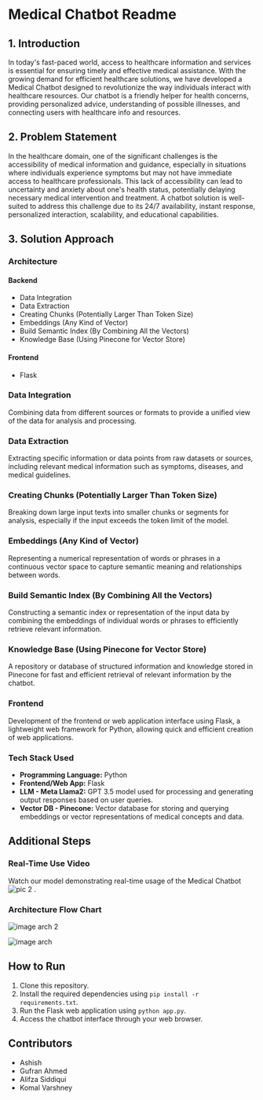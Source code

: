 # Medical Chatbot Readme

## 1. Introduction

In today's fast-paced world, access to healthcare information and services is essential for ensuring timely and effective medical assistance. With the growing demand for efficient healthcare solutions, we have developed a Medical Chatbot designed to revolutionize the way individuals interact with healthcare resources. Our chatbot is a friendly helper for health concerns, providing personalized advice, understanding of possible illnesses, and connecting users with healthcare info and resources.

## 2. Problem Statement

In the healthcare domain, one of the significant challenges is the accessibility of medical information and guidance, especially in situations where individuals experience symptoms but may not have immediate access to healthcare professionals. This lack of accessibility can lead to uncertainty and anxiety about one's health status, potentially delaying necessary medical intervention and treatment. A chatbot solution is well-suited to address this challenge due to its 24/7 availability, instant response, personalized interaction, scalability, and educational capabilities.

## 3. Solution Approach

### Architecture

#### Backend
- Data Integration
- Data Extraction
- Creating Chunks (Potentially Larger Than Token Size)
- Embeddings (Any Kind of Vector)
- Build Semantic Index (By Combining All the Vectors)
- Knowledge Base (Using Pinecone for Vector Store)

#### Frontend
- Flask

### Data Integration
Combining data from different sources or formats to provide a unified view of the data for analysis and processing.

### Data Extraction
Extracting specific information or data points from raw datasets or sources, including relevant medical information such as symptoms, diseases, and medical guidelines.

### Creating Chunks (Potentially Larger Than Token Size)
Breaking down large input texts into smaller chunks or segments for analysis, especially if the input exceeds the token limit of the model.

### Embeddings (Any Kind of Vector)
Representing a numerical representation of words or phrases in a continuous vector space to capture semantic meaning and relationships between words.

### Build Semantic Index (By Combining All the Vectors)
Constructing a semantic index or representation of the input data by combining the embeddings of individual words or phrases to efficiently retrieve relevant information.

### Knowledge Base (Using Pinecone for Vector Store)
A repository or database of structured information and knowledge stored in Pinecone for fast and efficient retrieval of relevant information by the chatbot.

### Frontend
Development of the frontend or web application interface using Flask, a lightweight web framework for Python, allowing quick and efficient creation of web applications.

### Tech Stack Used

- **Programming Language:** Python
- **Frontend/Web App:** Flask
- **LLM - Meta Llama2:** GPT 3.5 model used for processing and generating output responses based on user queries.
- **Vector DB - Pinecone:** Vector database for storing and querying embeddings or vector representations of medical concepts and data.

## Additional Steps

### Real-Time Use Video

Watch our model demonstrating real-time usage of the Medical Chatbot ![pic 2](https://github.com/rathoreashish146/AI-Innovisionaries/assets/117078265/dcdeb267-5cb6-4387-93db-b47cd27c0ca3)
.

### Architecture Flow Chart

![image arch 2](https://github.com/rathoreashish146/AI-Innovisionaries/assets/117078265/c377d1cf-09c7-4f65-9f6a-e0f0bbae64ff)

![image arch](https://github.com/rathoreashish146/AI-Innovisionaries/assets/117078265/f42f4141-d034-4ed5-9480-96626a4ba9e0)

## How to Run

1. Clone this repository.
2. Install the required dependencies using `pip install -r requirements.txt`.
3. Run the Flask web application using `python app.py`.
4. Access the chatbot interface through your web browser.

## Contributors

- Ashish
- Gufran Ahmed
- Alifza Siddiqui
- Komal Varshney
